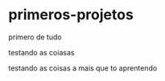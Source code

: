 # primeros-projetos
 primero de tudo

testando as coiasas

testando as coisas a mais que to aprentendo